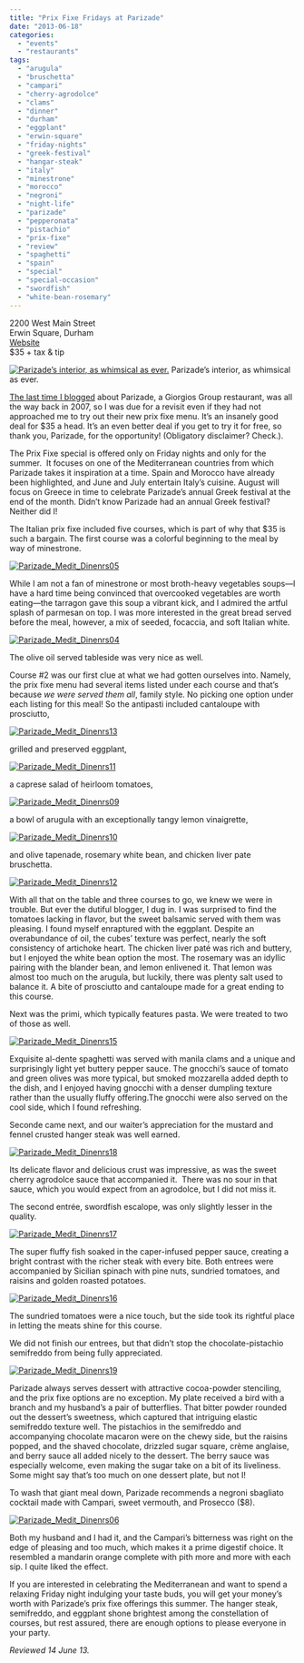 ```yaml
---
title: "Prix Fixe Fridays at Parizade"
date: "2013-06-18"
categories:
  - "events"
  - "restaurants"
tags:
  - "arugula"
  - "bruschetta"
  - "campari"
  - "cherry-agrodolce"
  - "clams"
  - "dinner"
  - "durham"
  - "eggplant"
  - "erwin-square"
  - "friday-nights"
  - "greek-festival"
  - "hangar-steak"
  - "italy"
  - "minestrone"
  - "morocco"
  - "negroni"
  - "night-life"
  - "parizade"
  - "pepperonata"
  - "pistachio"
  - "prix-fixe"
  - "review"
  - "spaghetti"
  - "spain"
  - "special"
  - "special-occasion"
  - "swordfish"
  - "white-bean-rosemary"
---
```


2200 West Main Street\
Erwin Square, Durham\
[Website](http://parizadedurham.com/)\
$35 + tax & tip

<div class="caption">

[![Parizade’s interior, as whimsical as ever.](http://s3.amazonaws.com/thegourmez-wpmedia/2013/06/Parizade_Medit_Dinenrs14.jpg)](http://www.thegourmez.com/2013/06/prix-fixe-fridays-at-parizade/parizade_medit_dinenrs14/) Parizade’s interior, as whimsical as ever.</div>


[The last time I blogged](https://thegourmez.com/blog/2007-04-27-parizade-erwin-square-durham/) about Parizade, a Giorgios Group restaurant, was all the way back in 2007, so I was due for a revisit even if they had not approached me to try out their new prix fixe menu. It’s an insanely good deal for $35 a head. It’s an even better deal if you get to try it for free, so thank you, Parizade, for the opportunity! (Obligatory disclaimer? Check.).

The Prix Fixe special is offered only on Friday nights and only for the summer.  It focuses on one of the Mediterranean countries from which Parizade takes it inspiration at a time. Spain and Morocco have already been highlighted, and June and July entertain Italy’s cuisine. August will focus on Greece in time to celebrate Parizade’s annual Greek festival at the end of the month. Didn’t know Parizade had an annual Greek festival? Neither did I!

The Italian prix fixe included five courses, which is part of why that $35 is such a bargain. The first course was a colorful beginning to the meal by way of minestrone.

[![Parizade_Medit_Dinenrs05](http://s3.amazonaws.com/thegourmez-wpmedia/2013/06/Parizade_Medit_Dinenrs05.jpg)](http://www.thegourmez.com/2013/06/prix-fixe-fridays-at-parizade/parizade_medit_dinenrs05/)

While I am not a fan of minestrone or most broth-heavy vegetables soups—I have a hard time being convinced that overcooked vegetables are worth eating—the tarragon gave this soup a vibrant kick, and I admired the artful splash of parmesan on top. I was more interested in the great bread served before the meal, however, a mix of seeded, focaccia, and soft Italian white.

[![Parizade_Medit_Dinenrs04](http://s3.amazonaws.com/thegourmez-wpmedia/2013/06/Parizade_Medit_Dinenrs04.jpg)](http://www.thegourmez.com/2013/06/prix-fixe-fridays-at-parizade/parizade_medit_dinenrs04/)

The olive oil served tableside was very nice as well.

Course #2 was our first clue at what we had gotten ourselves into. Namely, the prix fixe menu had several items listed under each course and that’s because _we were served them all_, family style. No picking one option under each listing for this meal! So the antipasti included cantaloupe with prosciutto,

[![Parizade_Medit_Dinenrs13](http://s3.amazonaws.com/thegourmez-wpmedia/2013/06/Parizade_Medit_Dinenrs13.jpg)](http://www.thegourmez.com/2013/06/prix-fixe-fridays-at-parizade/parizade_medit_dinenrs13/)

grilled and preserved eggplant,

[![Parizade_Medit_Dinenrs11](http://s3.amazonaws.com/thegourmez-wpmedia/2013/06/Parizade_Medit_Dinenrs11.jpg)](http://www.thegourmez.com/2013/06/prix-fixe-fridays-at-parizade/parizade_medit_dinenrs11/)

a caprese salad of heirloom tomatoes,

[![Parizade_Medit_Dinenrs09](http://s3.amazonaws.com/thegourmez-wpmedia/2013/06/Parizade_Medit_Dinenrs09.jpg)](http://www.thegourmez.com/2013/06/prix-fixe-fridays-at-parizade/parizade_medit_dinenrs09/)

a bowl of arugula with an exceptionally tangy lemon vinaigrette,

[![Parizade_Medit_Dinenrs10](http://s3.amazonaws.com/thegourmez-wpmedia/2013/06/Parizade_Medit_Dinenrs10.jpg)](http://www.thegourmez.com/2013/06/prix-fixe-fridays-at-parizade/parizade_medit_dinenrs10/)

and olive tapenade, rosemary white bean, and chicken liver pate bruschetta.

[![Parizade_Medit_Dinenrs12](http://s3.amazonaws.com/thegourmez-wpmedia/2013/06/Parizade_Medit_Dinenrs12.jpg)](http://www.thegourmez.com/2013/06/prix-fixe-fridays-at-parizade/parizade_medit_dinenrs12/)

With all that on the table and three courses to go, we knew we were in trouble. But ever the dutiful blogger, I dug in. I was surprised to find the tomatoes lacking in flavor, but the sweet balsamic served with them was pleasing. I found myself enraptured with the eggplant. Despite an overabundance of oil, the cubes’ texture was perfect, nearly the soft consistency of artichoke heart. The chicken liver paté was rich and buttery, but I enjoyed the white bean option the most. The rosemary was an idyllic pairing with the blander bean, and lemon enlivened it. That lemon was almost too much on the arugula, but luckily, there was plenty salt used to balance it. A bite of prosciutto and cantaloupe made for a great ending to this course.

Next was the primi, which typically features pasta. We were treated to two of those as well.

[![Parizade_Medit_Dinenrs15](http://s3.amazonaws.com/thegourmez-wpmedia/2013/06/Parizade_Medit_Dinenrs15.jpg)](http://www.thegourmez.com/2013/06/prix-fixe-fridays-at-parizade/parizade_medit_dinenrs15/)

Exquisite al-dente spaghetti was served with manila clams and a unique and surprisingly light yet buttery pepper sauce. The gnocchi’s sauce of tomato and green olives was more typical, but smoked mozzarella added depth to the dish, and I enjoyed having gnocchi with a denser dumpling texture rather than the usually fluffy offering.The gnocchi were also served on the cool side, which I found refreshing.

Seconde came next, and our waiter’s appreciation for the mustard and fennel crusted hanger steak was well earned.

[![Parizade_Medit_Dinenrs18](http://s3.amazonaws.com/thegourmez-wpmedia/2013/06/Parizade_Medit_Dinenrs18.jpg)](http://www.thegourmez.com/2013/06/prix-fixe-fridays-at-parizade/parizade_medit_dinenrs18/)

Its delicate flavor and delicious crust was impressive, as was the sweet cherry agrodolce sauce that accompanied it.  There was no sour in that sauce, which you would expect from an agrodolce, but I did not miss it.

The second entrée, swordfish escalope, was only slightly lesser in the quality.

[![Parizade_Medit_Dinenrs17](http://s3.amazonaws.com/thegourmez-wpmedia/2013/06/Parizade_Medit_Dinenrs17.jpg)](http://www.thegourmez.com/2013/06/prix-fixe-fridays-at-parizade/parizade_medit_dinenrs17/)

The super fluffy fish soaked in the caper-infused pepper sauce, creating a bright contrast with the richer steak with every bite. Both entrees were accompanied by Sicilian spinach with pine nuts, sundried tomatoes, and raisins and golden roasted potatoes.

[![Parizade_Medit_Dinenrs16](http://s3.amazonaws.com/thegourmez-wpmedia/2013/06/Parizade_Medit_Dinenrs16.jpg)](http://www.thegourmez.com/2013/06/prix-fixe-fridays-at-parizade/parizade_medit_dinenrs16/)

The sundried tomatoes were a nice touch, but the side took its rightful place in letting the meats shine for this course.

We did not finish our entrees, but that didn’t stop the chocolate-pistachio semifreddo from being fully appreciated.

[![Parizade_Medit_Dinenrs19](http://s3.amazonaws.com/thegourmez-wpmedia/2013/06/Parizade_Medit_Dinenrs191.jpg)](http://www.thegourmez.com/2013/06/prix-fixe-fridays-at-parizade/parizade_medit_dinenrs19-2/)

Parizade always serves dessert with attractive cocoa-powder stenciling, and the prix fixe options are no exception. My plate received a bird with a branch and my husband’s a pair of butterflies. That bitter powder rounded out the dessert’s sweetness, which captured that intriguing elastic semifreddo texture well. The pistachios in the semifreddo and accompanying chocolate macaron were on the chewy side, but the raisins popped, and the shaved chocolate, drizzled sugar square, crème anglaise, and berry sauce all added nicely to the dessert. The berry sauce was especially welcome, even making the sugar take on a bit of its liveliness. Some might say that’s too much on one dessert plate, but not I!

To wash that giant meal down, Parizade recommends a negroni sbagliato cocktail made with Campari, sweet vermouth, and Prosecco ($8).

[![Parizade_Medit_Dinenrs06](http://s3.amazonaws.com/thegourmez-wpmedia/2013/06/Parizade_Medit_Dinenrs06.jpg)](http://www.thegourmez.com/2013/06/prix-fixe-fridays-at-parizade/parizade_medit_dinenrs06/)

Both my husband and I had it, and the Campari’s bitterness was right on the edge of pleasing and too much, which makes it a prime digestif choice. It resembled a mandarin orange complete with pith more and more with each sip. I quite liked the effect.

If you are interested in celebrating the Mediterranean and want to spend a relaxing Friday night indulging your taste buds, you will get your money’s worth with Parizade’s prix fixe offerings this summer. The hanger steak, semifreddo, and eggplant shone brightest among the constellation of courses, but rest assured, there are enough options to please everyone in your party.

_Reviewed 14 June 13._
